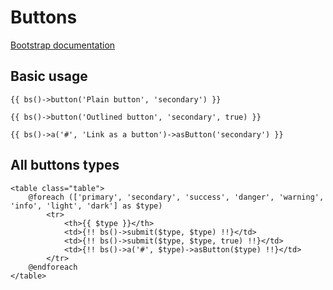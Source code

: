 # Buttons

[Bootstrap documentation](https://getbootstrap.com/docs/4.1/components/buttons/)

## Basic usage

```$php
{{ bs()->button('Plain button', 'secondary') }}
```

```$php
{{ bs()->button('Outlined button', 'secondary', true) }}
```

```$php
{{ bs()->a('#', 'Link as a button')->asButton('secondary') }}
```

## All buttons types

```$php
<table class="table">
    @foreach (['primary', 'secondary', 'success', 'danger', 'warning', 'info', 'light', 'dark'] as $type)
        <tr>
            <th>{{ $type }}</th>
            <td>{!! bs()->submit($type, $type) !!}</td>
            <td>{!! bs()->submit($type, $type, true) !!}</td>
            <td>{!! bs()->a('#', $type)->asButton($type) !!}</td>
        </tr>
    @endforeach
</table>
```



